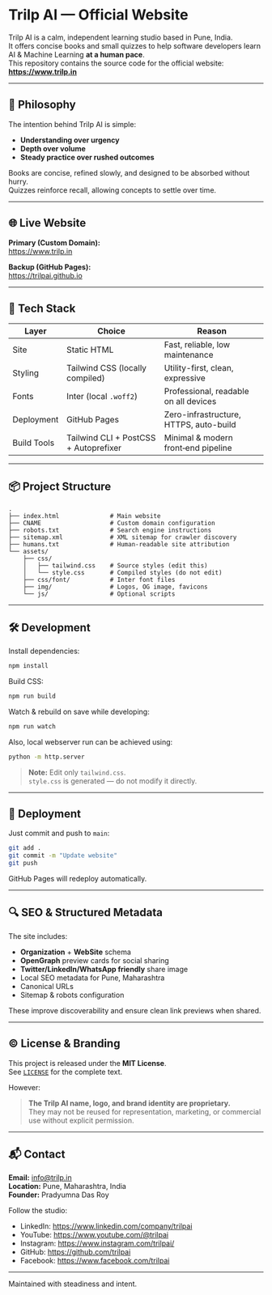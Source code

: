 # Trilp AI — Official Website

Trilp AI is a calm, independent learning studio based in Pune, India.  
It offers concise books and small quizzes to help software developers learn AI & Machine Learning **at a human pace**.  
This repository contains the source code for the official website: **https://www.trilp.in**

---

## 🧭 Philosophy

The intention behind Trilp AI is simple:

- **Understanding over urgency**  
- **Depth over volume**  
- **Steady practice over rushed outcomes**

Books are concise, refined slowly, and designed to be absorbed without hurry.  
Quizzes reinforce recall, allowing concepts to settle over time.

---

## 🌐 Live Website

**Primary (Custom Domain):**  
https://www.trilp.in

**Backup (GitHub Pages):**  
https://trilpai.github.io

---

## 🧱 Tech Stack

| Layer | Choice | Reason |
|------|--------|--------|
| Site | Static HTML | Fast, reliable, low maintenance |
| Styling | Tailwind CSS (locally compiled) | Utility-first, clean, expressive |
| Fonts | Inter (local `.woff2`) | Professional, readable on all devices |
| Deployment | GitHub Pages | Zero-infrastructure, HTTPS, auto-build |
| Build Tools | Tailwind CLI + PostCSS + Autoprefixer | Minimal & modern front‑end pipeline |

---

## 📦 Project Structure

```
.
├── index.html              # Main website
├── CNAME                   # Custom domain configuration
├── robots.txt              # Search engine instructions
├── sitemap.xml             # XML sitemap for crawler discovery
├── humans.txt              # Human-readable site attribution
└── assets/
    ├── css/
    │   ├── tailwind.css    # Source styles (edit this)
    │   └── style.css       # Compiled styles (do not edit)
    ├── css/font/           # Inter font files
    ├── img/                # Logos, OG image, favicons
    └── js/                 # Optional scripts
```

---

## 🛠️ Development

Install dependencies:

```sh
npm install
```

Build CSS:

```sh
npm run build
```

Watch & rebuild on save while developing:

```sh
npm run watch
```

Also, local webserver run can be achieved using:

```sh
python -m http.server
```

> **Note:** Edit only `tailwind.css`.  
> `style.css` is generated — do not modify it directly.

---

## 🚀 Deployment

Just commit and push to `main`:

```sh
git add .
git commit -m "Update website"
git push
```

GitHub Pages will redeploy automatically.

---

## 🔍 SEO & Structured Metadata

The site includes:

- **Organization** + **WebSite** schema
- **OpenGraph** preview cards for social sharing
- **Twitter/LinkedIn/WhatsApp friendly** share image
- Local SEO metadata for Pune, Maharashtra
- Canonical URLs
- Sitemap & robots configuration

These improve discoverability and ensure clean link previews when shared.

---

## © License & Branding

This project is released under the **MIT License**.  
See [`LICENSE`](LICENSE) for the complete text.

However:

> **The Trilp AI name, logo, and brand identity are proprietary.**  
They may not be reused for representation, marketing, or commercial use without explicit permission.

---

## 📬 Contact

**Email:** info@trilp.in  
**Location:** Pune, Maharashtra, India  
**Founder:** Pradyumna Das Roy

Follow the studio:

- LinkedIn: https://www.linkedin.com/company/trilpai  
- YouTube: https://www.youtube.com/@trilpai  
- Instagram: https://www.instagram.com/trilpai/  
- GitHub: https://github.com/trilpai  
- Facebook: https://www.facebook.com/trilpai  

---

Maintained with steadiness and intent.
